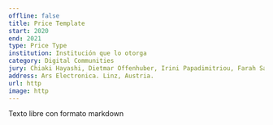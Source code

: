 ```yaml
---
offline: false
title: Price Template
start: 2020
end: 2021
type: Price Type
institution: Institución que lo otorga
category: Digital Communities
jury: Chiaki Hayashi, Dietmar Offenhuber, Irini Papadimitriou, Farah Salka, and Thomas Gegenhuber.
address: Ars Electronica. Linz, Austria.
url: http
image: http
---
```


Texto libre con formato markdown
